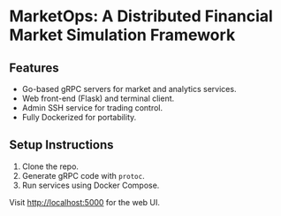 # MarketOps: A Distributed Financial Market Simulation Framework

## Features
- Go-based gRPC servers for market and analytics services.
- Web front-end (Flask) and terminal client.
- Admin SSH service for trading control.
- Fully Dockerized for portability.

## Setup Instructions
1. Clone the repo.
2. Generate gRPC code with `protoc`.
3. Run services using Docker Compose.

Visit [http://localhost:5000](http://localhost:5000) for the web UI.
